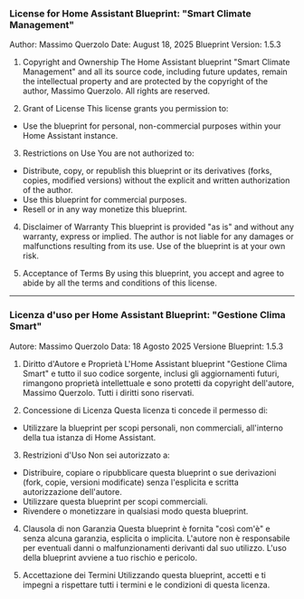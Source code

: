 ### **License for Home Assistant Blueprint: "Smart Climate Management"**
Author: Massimo Querzolo
Date: August 18, 2025
Blueprint Version: 1.5.3

1. Copyright and Ownership
The Home Assistant blueprint "Smart Climate Management" and all its source code, including future updates, remain the intellectual property and are protected by the copyright of the author, Massimo Querzolo. All rights are reserved.

2. Grant of License
This license grants you permission to:
- Use the blueprint for personal, non-commercial purposes within your Home Assistant instance.

3. Restrictions on Use
You are not authorized to:
- Distribute, copy, or republish this blueprint or its derivatives (forks, copies, modified versions) without the explicit and written authorization of the author.
- Use this blueprint for commercial purposes.
- Resell or in any way monetize this blueprint.

4. Disclaimer of Warranty
This blueprint is provided "as is" and without any warranty, express or implied. The author is not liable for any damages or malfunctions resulting from its use. Use of the blueprint is at your own risk.

5. Acceptance of Terms
By using this blueprint, you accept and agree to abide by all the terms and conditions of this license.

---

### **Licenza d'uso per Home Assistant Blueprint: "Gestione Clima Smart"**
Autore: Massimo Querzolo
Data: 18 Agosto 2025
Versione Blueprint: 1.5.3

1. Diritto d'Autore e Proprietà
L'Home Assistant blueprint "Gestione Clima Smart" e tutto il suo codice sorgente, inclusi gli aggiornamenti futuri, rimangono proprietà intellettuale e sono protetti da copyright dell'autore, Massimo Querzolo. Tutti i diritti sono riservati.

2. Concessione di Licenza
Questa licenza ti concede il permesso di:
- Utilizzare la blueprint per scopi personali, non commerciali, all'interno della tua istanza di Home Assistant.

3. Restrizioni d'Uso
Non sei autorizzato a:
- Distribuire, copiare o ripubblicare questa blueprint o sue derivazioni (fork, copie, versioni modificate) senza l'esplicita e scritta autorizzazione dell'autore.
- Utilizzare questa blueprint per scopi commerciali.
- Rivendere o monetizzare in qualsiasi modo questa blueprint.

4. Clausola di non Garanzia
Questa blueprint è fornita "così com'è" e senza alcuna garanzia, esplicita o implicita. L'autore non è responsabile per eventuali danni o malfunzionamenti derivanti dal suo utilizzo. L'uso della blueprint avviene a tuo rischio e pericolo.

5. Accettazione dei Termini
Utilizzando questa blueprint, accetti e ti impegni a rispettare tutti i termini e le condizioni di questa licenza.